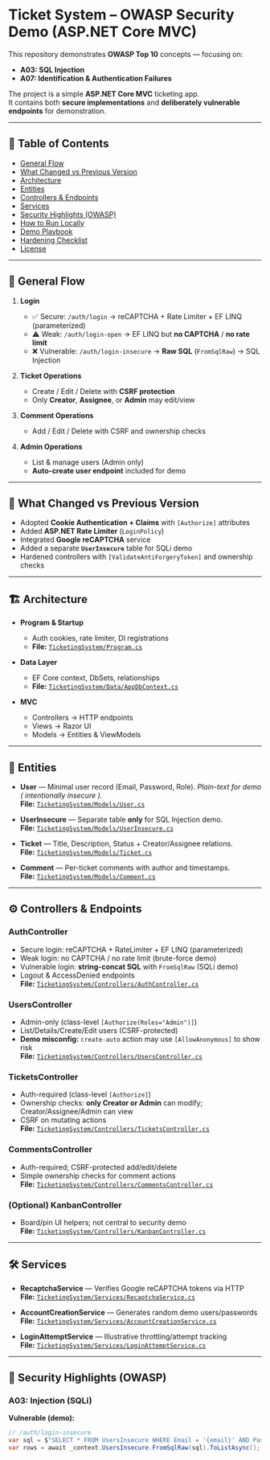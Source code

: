 # Ticket System – OWASP Security Demo (ASP.NET Core MVC)

This repository demonstrates **OWASP Top 10** concepts — focusing on:

- **A03: SQL Injection**
- **A07: Identification & Authentication Failures**

The project is a simple **ASP.NET Core MVC** ticketing app.  
It contains both **secure implementations** and **deliberately vulnerable endpoints** for demonstration.

---

## 📑 Table of Contents

- [General Flow](#general-flow)
- [What Changed vs Previous Version](#what-changed-vs-previous-version)
- [Architecture](#architecture)
- [Entities](#entities)
- [Controllers & Endpoints](#controllers--endpoints)
- [Services](#services)
- [Security Highlights (OWASP)](#security-highlights-owasp)
- [How to Run Locally](#how-to-run-locally)
- [Demo Playbook](#demo-playbook)
- [Hardening Checklist](#hardening-checklist)
- [License](#license)

---

## 🔄 General Flow

1. **Login**
   - ✅ Secure: `/auth/login` → reCAPTCHA + Rate Limiter + EF LINQ (parameterized)
   - ⚠️ Weak: `/auth/login-open` → EF LINQ but **no CAPTCHA** / **no rate limit**
   - ❌ Vulnerable: `/auth/login-insecure` → **Raw SQL** (`FromSqlRaw`) → SQL Injection

2. **Ticket Operations**
   - Create / Edit / Delete with **CSRF protection**
   - Only **Creator**, **Assignee**, or **Admin** may edit/view

3. **Comment Operations**
   - Add / Edit / Delete with CSRF and ownership checks

4. **Admin Operations**
   - List & manage users (Admin only)
   - **Auto-create user endpoint** included for demo

---

## 📌 What Changed vs Previous Version

- Adopted **Cookie Authentication + Claims** with `[Authorize]` attributes  
- Added **ASP.NET Rate Limiter** (`LoginPolicy`)  
- Integrated **Google reCAPTCHA** service  
- Added a separate **`UserInsecure`** table for SQLi demo  
- Hardened controllers with `[ValidateAntiForgeryToken]` and ownership checks  

---

## 🏗 Architecture

- **Program & Startup**
  - Auth cookies, rate limiter, DI registrations  
  - **File:** [`TicketingSystem/Program.cs`](TicketingSystem/Program.cs)

- **Data Layer**
  - EF Core context, DbSets, relationships  
  - **File:** [`TicketingSystem/Data/AppDbContext.cs`](TicketingSystem/Data/AppDbContext.cs)

- **MVC**
  - Controllers → HTTP endpoints  
  - Views → Razor UI  
  - Models → Entities & ViewModels  

---

## 📂 Entities

- **User** — Minimal user record (Email, Password, Role). _Plain-text for demo ( intentionally insecure )._  
  **File:** [`TicketingSystem/Models/User.cs`](TicketingSystem/Models/User.cs)

- **UserInsecure** — Separate table **only** for SQL Injection demo.  
  **File:** [`TicketingSystem/Models/UserInsecure.cs`](TicketingSystem/Models/UserInsecure.cs)

- **Ticket** — Title, Description, Status + Creator/Assignee relations.  
  **File:** [`TicketingSystem/Models/Ticket.cs`](TicketingSystem/Models/Ticket.cs)

- **Comment** — Per-ticket comments with author and timestamps.  
  **File:** [`TicketingSystem/Models/Comment.cs`](TicketingSystem/Models/Comment.cs)

---

## ⚙ Controllers & Endpoints

### AuthController
- Secure login: reCAPTCHA + RateLimiter + EF LINQ (parameterized)  
- Weak login: no CAPTCHA / no rate limit (brute-force demo)  
- Vulnerable login: **string-concat SQL** with `FromSqlRaw` (SQLi demo)  
- Logout & AccessDenied endpoints  
**File:** [`TicketingSystem/Controllers/AuthController.cs`](TicketingSystem/Controllers/AuthController.cs)

### UsersController
- Admin-only (class-level `[Authorize(Roles="Admin")]`)  
- List/Details/Create/Edit users (CSRF-protected)  
- **Demo misconfig:** `create-auto` action may use `[AllowAnonymous]` to show risk  
**File:** [`TicketingSystem/Controllers/UsersController.cs`](TicketingSystem/Controllers/UsersController.cs)

### TicketsController
- Auth-required (class-level `[Authorize]`)  
- Ownership checks: **only Creator or Admin** can modify; Creator/Assignee/Admin can view  
- CSRF on mutating actions  
**File:** [`TicketingSystem/Controllers/TicketsController.cs`](TicketingSystem/Controllers/TicketsController.cs)

### CommentsController
- Auth-required; CSRF-protected add/edit/delete  
- Simple ownership checks for comment actions  
**File:** [`TicketingSystem/Controllers/CommentsController.cs`](TicketingSystem/Controllers/CommentsController.cs)

### (Optional) KanbanController
- Board/pin UI helpers; not central to security demo  
**File:** [`TicketingSystem/Controllers/KanbanController.cs`](TicketingSystem/Controllers/KanbanController.cs)

---

## 🛠 Services

- **RecaptchaService** — Verifies Google reCAPTCHA tokens via HTTP  
  **File:** [`TicketingSystem/Services/RecaptchaService.cs`](TicketingSystem/Services/RecaptchaService.cs)

- **AccountCreationService** — Generates random demo users/passwords  
  **File:** [`TicketingSystem/Services/AccountCreationService.cs`](TicketingSystem/Services/AccountCreationService.cs)

- **LoginAttemptService** — Illustrative throttling/attempt tracking  
  **File:** [`TicketingSystem/Services/LoginAttemptService.cs`](TicketingSystem/Services/LoginAttemptService.cs)

---

## 🔐 Security Highlights (OWASP)

### A03: Injection (SQLi)
**Vulnerable (demo):**
```csharp
// /auth/login-insecure
var sql = $"SELECT * FROM UsersInsecure WHERE Email = '{email}' AND Password = '{password}'";
var rows = await _context.UsersInsecure.FromSqlRaw(sql).ToListAsync();
